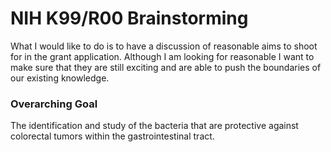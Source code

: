# NIH K99/R00 Brainstorming

What I would like to do is to have a discussion of reasonable aims to shoot for in the grant application. Although I am looking for reasonable I want to make sure that they are still exciting and are able to push the boundaries of our existing knowledge.

### Overarching Goal

The identification and study of the bacteria that are protective against colorectal tumors within the gastrointestinal tract.

